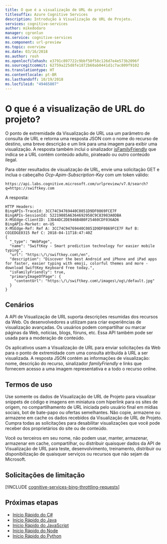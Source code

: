 ```yaml
---
title: O que é a visualização de URL do projeto?
titlesuffix: Azure Cognitive Services
description: Introdução à Visualização de URL de Projeto.
services: cognitive-services
author: mikedodaro
manager: cgronlun
ms.service: cognitive-services
ms.component: url-preview
ms.topic: overview
ms.date: 03/16/2018
ms.author: rosh
ms.openlocfilehash: e3791c897722c9bbf50f58c126d7e4e573b2096f
ms.sourcegitcommit: 62759a225d8fe1872b60ab0441d1c7ac809f9102
ms.translationtype: HT
ms.contentlocale: pt-BR
ms.lasthandoff: 10/19/2018
ms.locfileid: "49465807"
---
```

# <a name="what-is-project-url-preview"></a>O que é a visualização de URL do projeto?
O ponto de extremidade da Visualização de URL usa um parâmetro de consulta de URL e retorna uma resposta JSON com o nome do recurso de destino, uma breve descrição e um link para uma imagem para exibir uma visualização. A resposta também inclui o sinalizador [isFamilyFriendly](url-preview-reference.md#query-parameters) que indica se a URL contém conteúdo adulto, pirateado ou outro conteúdo ilegal. 

Para obter resultados de visualização de URL, envie uma solicitação GET e inclua o cabeçalho *Ocp-Apim-Subscription-Key* com um token válido:  
```
https://api.labs.cognitive.microsoft.com/urlpreview/v7.0/search?q=https://swiftkey.com

```
A resposta: 
````
HTTP Headers:
BingAPIs-TraceId: 3CC74C94769440C0851D9DF0869FCE7F
BingAPIs-SessionId: 52219085A6364692958C9C83983A0DBA
X-MSEdge-ClientID: 13D44DC2DE946B4B0F25460CDF036AD6
BingAPIs-Market: en-US
X-MSEdge-Ref: Ref A: 3CC74C94769440C0851D9DF0869FCE7F Ref B: CO1EDGE0315 Ref C: 2018-04-11T18:47:40Z
{
  "_type": "WebPage",
  "name": "SwiftKey - Smart prediction technology for easier mobile typing",
  "url": "https:\/\/swiftkey.com\/en",
  "description": "Discover the best Android and iPhone and iPad apps for faster, easier typing with emoji, colorful themes and more - download SwiftKey Keyboard free today.",
  "isFamilyFriendly": true,
  "primaryImageOfPage": {
    "contentUrl": "https:\/\/swiftkey.com\/images\/og\/default.jpg"
  }
}

````
## <a name="scenarios"></a>Cenários 

A API de Visualização de URL suporta descrições resumidas dos recursos da Web. Os desenvolvedores a utilizam para criar experiências de visualização avançadas.  Os usuários podem compartilhar ou marcar páginas da Web, notícias, blogs, fóruns, etc. Essa API também pode ser usada para a moderação de conteúdo.    

Os aplicativos usam a Visualização de URL para enviar solicitações da Web para o ponto de extremidade com uma consulta atribuída à URL a ser visualizada.  A resposta JSON contém as informações de visualização: nome, descrição do recurso, sinalizador *familyFriendly* e links que fornecem acesso a uma imagem representativa e a todo o recurso online. 

## <a name="terms-of-use"></a>Termos de uso
Use somente os dados de Visualização de URL de Projeto para visualizar snippets de código e imagens em miniatura com hiperlink para os sites de origem, no compartilhamento de URL iniciada pelo usuário final em mídias sociais, bot de bate-papo ou ofertas semelhantes. Não copie, armazene ou armazene em cache os dados recebidos da Visualização de URL de Projeto. Cumpra todas as solicitações para desabilitar visualizações que você pode receber dos proprietários do site ou de conteúdo.

Você ou terceiros em seu nome, não podem usar, manter, armazenar, armazenar em cache, compartilhar, ou distribuir quaisquer dados da API de Visualização de URL para teste, desenvolvimento, treinamento, distribuir ou disponibilização de quaisquer serviços ou recursos que não sejam da Microsoft. 

## <a name="throttling-requests"></a>Solicitações de limitação

[!INCLUDE [cognitive-services-bing-throttling-requests](../../../../includes/cognitive-services-bing-throttling-requests.md)]

## <a name="next-steps"></a>Próximas etapas
- [Início Rápido do C#](csharp.md)
- [Início Rápido do Java](java-quickstart.md)
- [Início Rápido do JavaScript](javascript.md)
- [Início Rápido do Node](node-quickstart.md)
- [Início Rápido do Python](python-quickstart.md)
